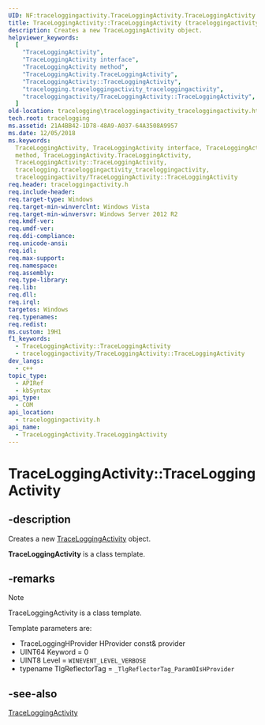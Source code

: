 ```yaml
---
UID: NF:traceloggingactivity.TraceLoggingActivity.TraceLoggingActivity
title: TraceLoggingActivity::TraceLoggingActivity (traceloggingactivity.h)
description: Creates a new TraceLoggingActivity object.
helpviewer_keywords:
  [
    "TraceLoggingActivity",
    "TraceLoggingActivity interface",
    "TraceLoggingActivity method",
    "TraceLoggingActivity.TraceLoggingActivity",
    "TraceLoggingActivity::TraceLoggingActivity",
    "tracelogging.traceloggingactivity_traceloggingactivity",
    "traceloggingactivity/TraceLoggingActivity::TraceLoggingActivity",
  ]
old-location: tracelogging\traceloggingactivity_traceloggingactivity.htm
tech.root: tracelogging
ms.assetid: 21A4BB42-1D78-48A9-A037-64A3508A9957
ms.date: 12/05/2018
ms.keywords:
  TraceLoggingActivity, TraceLoggingActivity interface, TraceLoggingActivity
  method, TraceLoggingActivity.TraceLoggingActivity,
  TraceLoggingActivity::TraceLoggingActivity,
  tracelogging.traceloggingactivity_traceloggingactivity,
  traceloggingactivity/TraceLoggingActivity::TraceLoggingActivity
req.header: traceloggingactivity.h
req.include-header:
req.target-type: Windows
req.target-min-winverclnt: Windows Vista
req.target-min-winversvr: Windows Server 2012 R2
req.kmdf-ver:
req.umdf-ver:
req.ddi-compliance:
req.unicode-ansi:
req.idl:
req.max-support:
req.namespace:
req.assembly:
req.type-library:
req.lib:
req.dll:
req.irql:
targetos: Windows
req.typenames:
req.redist:
ms.custom: 19H1
f1_keywords:
  - TraceLoggingActivity::TraceLoggingActivity
  - traceloggingactivity/TraceLoggingActivity::TraceLoggingActivity
dev_langs:
  - c++
topic_type:
  - APIRef
  - kbSyntax
api_type:
  - COM
api_location:
  - traceloggingactivity.h
api_name:
  - TraceLoggingActivity.TraceLoggingActivity
---
```


# TraceLoggingActivity::TraceLoggingActivity

## -description

Creates a new
[TraceLoggingActivity](nl-traceloggingactivity-traceloggingactivity.md) object.

**TraceLoggingActivity** is a class template.

## -remarks

> [!Note]
> TraceLoggingActivity is a class template.

Template parameters are:

- TraceLoggingHProvider HProvider const& provider
- UINT64 Keyword = 0
- UINT8 Level = `WINEVENT_LEVEL_VERBOSE`
- typename TlgReflectorTag = `_TlgReflectorTag_Param0IsHProvider`

## -see-also

[TraceLoggingActivity](nl-traceloggingactivity-traceloggingactivity.md)
